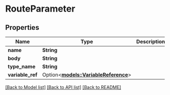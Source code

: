 # RouteParameter

## Properties

Name | Type | Description | Notes
------------ | ------------- | ------------- | -------------
**name** | **String** |  | 
**body** | **String** |  | 
**type_name** | **String** |  | 
**variable_ref** | Option<[**models::VariableReference**](VariableReference.md)> |  | [optional]

[[Back to Model list]](../README.md#documentation-for-models) [[Back to API list]](../README.md#documentation-for-api-endpoints) [[Back to README]](../README.md)


